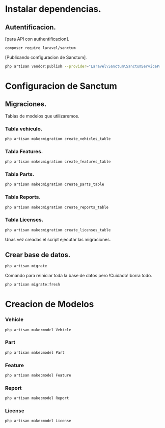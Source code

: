 
# Instalar dependencias.
## Autentificacion.
[para API con authentificacion].
```bash
composer require laravel/sanctum 
```
[Publicando configuracion de Sanctum].
```bash
php artisan vendor:publish --provider="Laravel\Sanctum\SanctumServiceProvider"
```

# Configuracion de Sanctum

## Migraciones.
Tablas de modelos que utilizaremos.
### Tabla vehiculo.
```bash
php artisan make:migration create_vehicles_table
```
### Tabla Features.
```bash
php artisan make:migration create_features_table
```
### Tabla Parts.
```bash
php artisan make:migration create_parts_table
```
### Tabla Reports.
```bash
php artisan make:migration create_reports_table
```
### Tabla Licenses.
```bash
php artisan make:migration create_licenses_table
```

Unas vez creadas el script ejecutar las migraciones.

## Crear base de datos.
```bash
php artisan migrate 
```
Comando para reiniciar toda la base de datos pero !Cuidado! borra todo.
```bash
php artisan migrate:fresh
``` 
# Creacion de Modelos
### Vehicle
```bash
php artisan make:model Vehicle
```
### Part
```bash
php artisan make:model Part
```
### Feature
```bash
php artisan make:model Feature
```
### Report
```bash
php artisan make:model Report
```
### License
```bash
php artisan make:model License
```